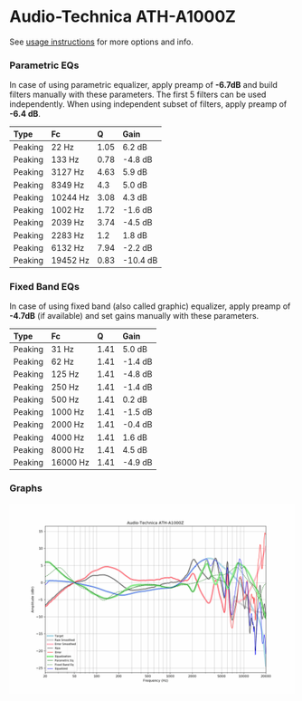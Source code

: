 # Audio-Technica ATH-A1000Z
See [usage instructions](https://github.com/jaakkopasanen/AutoEq#usage) for more options and info.

### Parametric EQs
In case of using parametric equalizer, apply preamp of **-6.7dB** and build filters manually
with these parameters. The first 5 filters can be used independently.
When using independent subset of filters, apply preamp of **-6.4 dB**.

| Type    | Fc       |    Q | Gain     |
|:--------|:---------|:-----|:---------|
| Peaking | 22 Hz    | 1.05 | 6.2 dB   |
| Peaking | 133 Hz   | 0.78 | -4.8 dB  |
| Peaking | 3127 Hz  | 4.63 | 5.9 dB   |
| Peaking | 8349 Hz  | 4.3  | 5.0 dB   |
| Peaking | 10244 Hz | 3.08 | 4.3 dB   |
| Peaking | 1002 Hz  | 1.72 | -1.6 dB  |
| Peaking | 2039 Hz  | 3.74 | -4.5 dB  |
| Peaking | 2283 Hz  | 1.2  | 1.8 dB   |
| Peaking | 6132 Hz  | 7.94 | -2.2 dB  |
| Peaking | 19452 Hz | 0.83 | -10.4 dB |

### Fixed Band EQs
In case of using fixed band (also called graphic) equalizer, apply preamp of **-4.7dB**
(if available) and set gains manually with these parameters.

| Type    | Fc       |    Q | Gain    |
|:--------|:---------|:-----|:--------|
| Peaking | 31 Hz    | 1.41 | 5.0 dB  |
| Peaking | 62 Hz    | 1.41 | -1.4 dB |
| Peaking | 125 Hz   | 1.41 | -4.8 dB |
| Peaking | 250 Hz   | 1.41 | -1.4 dB |
| Peaking | 500 Hz   | 1.41 | 0.2 dB  |
| Peaking | 1000 Hz  | 1.41 | -1.5 dB |
| Peaking | 2000 Hz  | 1.41 | -0.4 dB |
| Peaking | 4000 Hz  | 1.41 | 1.6 dB  |
| Peaking | 8000 Hz  | 1.41 | 4.5 dB  |
| Peaking | 16000 Hz | 1.41 | -4.9 dB |

### Graphs
![](./Audio-Technica%20ATH-A1000Z.png)